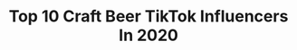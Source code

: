 ---
title: Top 10 Craft Beer TikTok Influencers In 2020
description: >-
  Find top craft beer TikTok influencers in 2020. Most popular hashtags: #beer #craftbeer #foryoupage #quarantine.
platform: TikTok
profiles:
  - username: "itomharness"
    fullname: >-
      Tom Harness
    location: "United States"
    followers: 6512
    engagement: 787
    commentsToLikes: 0.068298
    id: ck9nr1yso6kt10j780p9of2f6
    verified: false
    hashtags: "#piday, #challengecoins, #lonelychair, #keepingactive"
  - username: "irishowens"
    fullname: >-
      Mike Owens
    location: "United States"
    followers: 2491
    engagement: 892
    commentsToLikes: 0.060336
    id: ckacg9nh7ubsh0i784baxqfpm
    verified: false
    hashtags: "#anchorman, #imaddicted, #beardgang, #quarentinelife"
  - username: "sheenaraebeauty"
    fullname: >-
      sheenaraebeauty
    location: "Canada"
    followers: 3789
    engagement: 702
    commentsToLikes: 0.024405
    id: ck9v8tc6ab3r00j78560icih2
    verified: false
    hashtags: "#makeupfanatic, #pressedpigments, #happyathome, #vibewithme"
  - username: "marinerbeer"
    fullname: >-
      Mariner Brewing
    location: "Canada"
    followers: 77897
    engagement: 566
    commentsToLikes: 0.011915
    id: ck9dpisyiw2l10j78mxk7btnu
    verified: false
    hashtags: "#brewerylife, #yvrbrewery, #dayattheoffice, #delivery"
  - username: "talbottsciderco"
    fullname: >-
      talbottsciderco
    location: "United States"
    followers: 8348
    engagement: 313
    commentsToLikes: 0.080902
    id: ck8s6cof6jy730j78mhom3083
    verified: false
    hashtags: "#coronavirus, #redwine, #crushing, #farming"
  - username: "fuerstwiacek"
    fullname: >-
      FUERST WIACEK
    location: "Germany"
    followers: 41860
    engagement: 502
    commentsToLikes: 0.003034
    id: ck9dpiy4jw3t70j78hclmklfk
    verified: false
    hashtags: "#food, #foodie, #silkscreen, #fashiondesign"
  - username: "cadduckworth"
    fullname: >-
      Mr. Exotic
    location: "United States"
    followers: 16944
    engagement: 1754
    commentsToLikes: 0.072580
    id: ck9fg7rt70kjw0j78p4v251ij
    verified: false
    hashtags: "#like, #climb, #sausage, #fitfood"
  - username: "sinpostal"
    fullname: >-
      SinPostal
    location: "Mexico"
    followers: 2152
    engagement: 1250
    commentsToLikes: 0.063558
    id: cka0vdflsy1980i784y028c7j
    verified: false
    hashtags: "#beertime, #kissme, #quienesmas, #chiapas"
  - username: "luis.valdenstein"
    fullname: >-
      Luis Hernandez V.
    location: "Mexico"
    followers: 129251
    engagement: 1048
    commentsToLikes: 0.036091
    id: ckahwm89wrkb20i78fllz3gdn
    verified: false
    hashtags: "#nieto, #werito, #cuarentena, #animales"
  - username: "flagsunited"
    fullname: >-
      TRU keyboard
    location: "Serbia"
    followers: 259446
    engagement: 780
    commentsToLikes: 0.183532
    id: ck9v08yyzbrtq0j78cp0qwc3a
    verified: false
    hashtags: "#czech, #italy, #beer, #craftbeer"
---